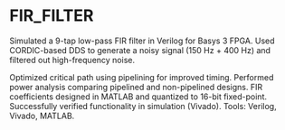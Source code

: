 # FIR_FILTER
Simulated a 9-tap low-pass FIR filter in Verilog for Basys 3 FPGA. Used CORDIC-based DDS to generate a noisy signal (150 Hz + 400 Hz) and filtered out high-frequency noise.

Optimized critical path using pipelining for improved timing.
Performed power analysis comparing pipelined and non-pipelined designs.
FIR coefficients designed in MATLAB and quantized to 16-bit fixed-point.
Successfully verified functionality in simulation (Vivado).
Tools: Verilog, Vivado, MATLAB.

